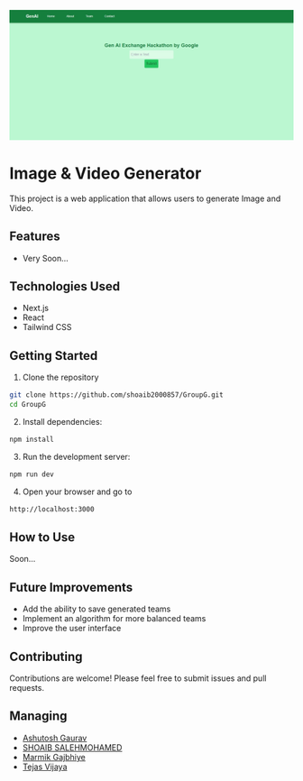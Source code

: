 [<div><Img alt="big-image" src='public/hackathon.jpg'></div>](https://teamg-opal.vercel.app/)

# Image & Video Generator

This project is a web application that allows users to generate Image and Video.

## Features

- Very Soon...

## Technologies Used

- Next.js
- React
- Tailwind CSS

## Getting Started

1.  Clone the repository

```bash
git clone https://github.com/shoaib2000857/GroupG.git
cd GroupG
```

2.  Install dependencies:

```bash
npm install
```

3.  Run the development server:

```bash
npm run dev
```

4.  Open your browser and go to

```bash
http://localhost:3000
```

## How to Use

Soon...

## Future Improvements

- Add the ability to save generated teams
- Implement an algorithm for more balanced teams
- Improve the user interface

## Contributing

Contributions are welcome! Please feel free to submit issues and pull requests.

## Managing

- [Ashutosh Gaurav](https://www.linkedin.com/in/ashutosh-li)
- [SHOAIB SALEHMOHAMED](https://github.com/shoaib2000857)
- [Marmik Gajbhiye](https://github.com/Marmikgaj)
- [Tejas Vijaya](https://github.com/TejasVijaya74)
